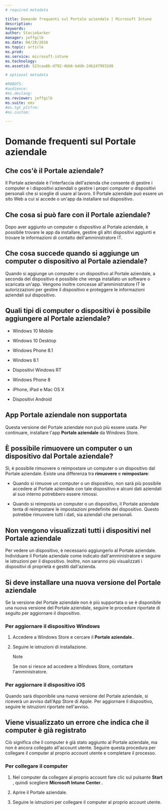 ```yaml
---
# required metadata

title: Domande frequenti sul Portale aziendale | Microsoft Intune
description:
keywords:
author: Staciebarker
manager: jeffgilb
ms.date: 04/28/2016
ms.topic: article
ms.prod:
ms.service: microsoft-intune
ms.technology:
ms.assetid: 523caa6b-d792-4bb6-bddb-24b2479932d8

# optional metadata

#ROBOTS:
#audience:
#ms.devlang:
ms.reviewer: jeffgilb
ms.suite: ems
#ms.tgt_pltfrm:
#ms.custom:

---
```


# Domande frequenti sul Portale aziendale



## Che cos'è il Portale aziendale?
Il Portale aziendale è l'interfaccia dell'azienda che consente di gestire i computer e i dispositivi aziendali o gestire i propri computer o dispositivi personali che si sceglie di usare al lavoro.  Il Portale aziendale può essere un sito Web a cui si accede o un'app da installare sul dispositivo.

## Che cosa si può fare con il Portale aziendale?
Dopo aver aggiunto un computer o dispositivo al Portale aziendale, è possibile trovare le app da installare, gestire gli altri dispositivi aggiunti e trovare le informazioni di contatto dell'amministratore IT.

## Che cosa succede quando si aggiunge un computer o dispositivo al Portale aziendale?
Quando si aggiunge un computer o un dispositivo al Portale aziendale, a seconda del dispositivo è possibile che venga installato un software o scaricata un'app.  Vengono inoltre concesse all'amministratore IT le autorizzazioni per gestire il dispositivo e proteggere le informazioni aziendali sul dispositivo.  

## Quali tipi di computer o dispositivi è possibile aggiungere al Portale aziendale?

-   Windows 10 Mobile

-   Windows 10 Desktop

-   Windows Phone 8.1

-   Windows 8.1

-   Dispositivi Windows RT

-   Windows Phone 8

-   iPhone, iPad e Mac OS X

-   Dispositivi Android

## App Portale aziendale non supportata
Questa versione del Portale aziendale non può più essere usata. Per continuare, installare l'app **Portale aziendale** da Windows Store.

## È possibile rimuovere un computer o un dispositivo dal Portale aziendale?
Sì, è possibile rimuovere o reimpostare un computer o un dispositivo dal Portale aziendale.  Esiste una differenza tra **rimuovere** e **reimpostare**:

-   Quando si rimuove un computer o un dispositivo, non sarà più possibile accedere al Portale aziendale con tale dispositivo e alcuni dati aziendali al suo interno potrebbero essere rimossi.

-   Quando si reimposta un computer o un dispositivo, il Portale aziendale tenta di reimpostare le impostazioni predefinite del dispositivo.  Questo potrebbe rimuovere tutti i dati, sia aziendali che personali.

## Non vengono visualizzati tutti i dispositivi nel Portale aziendale
Per vedere un dispositivo, è necessario aggiungerlo al Portale aziendale. Individuare il Portale aziendale come indicato dall'amministratore e seguire le istruzioni per il dispositivo. Inoltre, non saranno più visualizzati i dispositivi di proprietà e gestiti dall'azienda.

## Si deve installare una nuova versione del Portale aziendale
Se la versione del Portale aziendale non è più supportata o se è disponibile una nuova versione del Portale aziendale, seguire le procedure riportate di seguito per aggiornare il dispositivo.

### Per aggiornare il dispositivo Windows

1.  Accedere a Windows Store e cercare il **Portale aziendale**..

2.  Seguire le istruzioni di installazione.

    > [!NOTE]
    > Se non si riesce ad accedere a Windows Store, contattare l'amministratore.

### Per aggiornare il dispositivo iOS

Quando sarà disponibile una nuova versione del Portale aziendale, si riceverà un avviso dall'App Store di Apple. Per aggiornare il dispositivo, seguire le istruzioni riportate nell'avviso.

## Viene visualizzato un errore che indica che il computer è già registrato
Ciò significa che il computer è già stato aggiunto al Portale aziendale, ma non è ancora collegato all'account utente. Seguire questa procedura per collegare il computer al proprio account utente e completare il processo.

### Per collegare il computer

1.  Nel computer da collegare al proprio account fare clic sul pulsante **Start** , quindi scegliere **Microsoft Intune Center**..

2.  Aprire il Portale aziendale.

3.  Seguire le istruzioni per collegare il computer al proprio account utente.




<!--HONumber=May16_HO1-->


